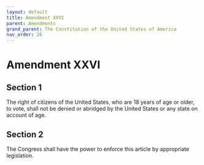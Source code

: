```yaml
---
layout: default
title: Amendment XXVI
parent: Amendments
grand_parent: The Constitution of the United States of America
nav_order: 26
---
```


# Amendment XXVI

## Section 1

The right of citizens of the United States, who are 18 years of age or older, to vote, shall not be denied or abridged by the United States or any state on account of age.

## Section 2

The Congress shall have the power to enforce this article by appropriate legislation.